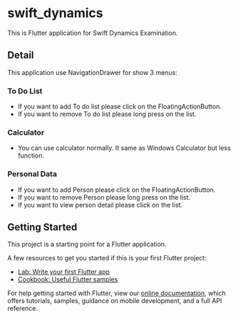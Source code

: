 # swift_dynamics

This is Flutter application for Swift Dynamics Examination.

## Detail

This application use NavigationDrawer for show 3 menus:

### To Do List

- If you want to add To do list please click on the FloatingActionButton.
- If you want to remove To do list please long press on the list.

### Calculator

- You can use calculator normally. It same as Windows Calculator but less function.

### Personal Data

- If you want to add Person please click on the FloatingActionButton.
- If you want to remove Person please long press on the list.
- If you want to view person detail please click on the list.

## Getting Started

This project is a starting point for a Flutter application.

A few resources to get you started if this is your first Flutter project:

- [Lab: Write your first Flutter app](https://flutter.dev/docs/get-started/codelab)
- [Cookbook: Useful Flutter samples](https://flutter.dev/docs/cookbook)

For help getting started with Flutter, view our
[online documentation](https://flutter.dev/docs), which offers tutorials,
samples, guidance on mobile development, and a full API reference.
